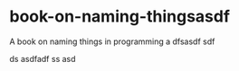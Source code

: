  # book-on-naming-thingsasdf  
A book on naming things in programming
a 
dfsasdf  sdf 

 ds 
asdfadf
ss 
asd
   